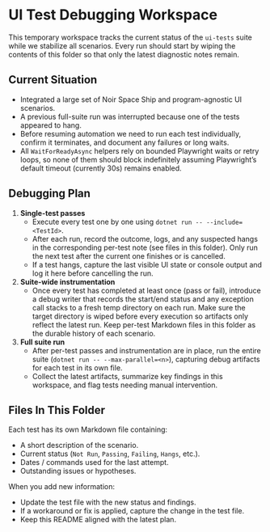 # UI Test Debugging Workspace

This temporary workspace tracks the current status of the `ui-tests` suite
while we stabilize all scenarios. Every run should start by wiping the
contents of this folder so that only the latest diagnostic notes remain.

## Current Situation
- Integrated a large set of Noir Space Ship and program-agnostic UI scenarios.
- A previous full-suite run was interrupted because one of the tests appeared
  to hang.
- Before resuming automation we need to run each test individually, confirm it
  terminates, and document any failures or long waits.
- All `WaitForReadyAsync` helpers rely on bounded Playwright waits or retry
  loops, so none of them should block indefinitely assuming Playwright’s
  default timeout (currently 30s) remains enabled.

## Debugging Plan
1. **Single-test passes**
   - Execute every test one by one using `dotnet run -- --include=<TestId>`.
   - After each run, record the outcome, logs, and any suspected hangs in the
     corresponding per-test note (see files in this folder). Only run the next
     test after the current one finishes or is cancelled.
   - If a test hangs, capture the last visible UI state or console output and
     log it here before cancelling the run.
2. **Suite-wide instrumentation**
   - Once every test has completed at least once (pass or fail), introduce
     a debug writer that records the start/end status and any exception
     call stacks to a fresh temp directory on each run. Make sure the target
     directory is wiped before every execution so artifacts only reflect the
     latest run. Keep per-test Markdown files in this folder as the durable
     history of each scenario.
3. **Full suite run**
   - After per-test passes and instrumentation are in place, run the entire
     suite (`dotnet run -- --max-parallel=<n>`), capturing debug artifacts for
     each test in its own file.
   - Collect the latest artifacts, summarize key findings in this workspace,
     and flag tests needing manual intervention.

## Files In This Folder
Each test has its own Markdown file containing:
- A short description of the scenario.
- Current status (`Not Run`, `Passing`, `Failing`, `Hangs`, etc.).
- Dates / commands used for the last attempt.
- Outstanding issues or hypotheses.

When you add new information:
- Update the test file with the new status and findings.
- If a workaround or fix is applied, capture the change in the test file.
- Keep this README aligned with the latest plan.
